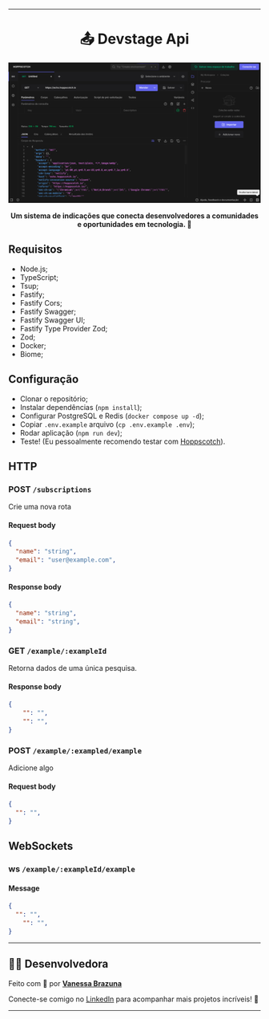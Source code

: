 
--- 
<h1 align="center">📤  Devstage Api</h1>

![Cover](./.github/cover.png)

<p align="center">
<b>Um sistema de indicações que conecta desenvolvedores a comunidades e oportunidades em tecnologia. 🚀</b>
</p>

## Requisitos

- Node.js;
- TypeScript;
- Tsup;
- Fastify;
 - Fastify Cors;
 - Fastify Swagger;
 - Fastify Swagger UI;
 - Fastify Type Provider Zod;
- Zod;
- Docker;
- Biome;

## Configuração

- Clonar o repositório;
- Instalar dependências (`npm install`);
- Configurar PostgreSQL e Redis (`docker compose up -d`);
- Copiar `.env.example` arquivo (`cp .env.example .env`);
- Rodar aplicação (`npm run dev`);
- Teste! (Eu pessoalmente recomendo testar com [Hoppscotch](https://hoppscotch.io/)).

## HTTP

### POST `/subscriptions`

Crie uma nova rota

#### Request body

```json
{
  "name": "string",
  "email": "user@example.com",
}
```

#### Response body

```json
{
  "name": "string",
  "email": "string",
}
```

### GET `/example/:exampleId`

Retorna dados de uma única pesquisa.


#### Response body

```json
{
	"": "",
	"": "",
}
```

### POST `/example/:exampled/example`

Adicione algo

#### Request body

```json
{
  "": "",
}
```

## WebSockets

### ws `/example/:exampleId/example`

#### Message

```json
{
  "": "",
	"": "",
}
```
---

## 👩‍💻 Desenvolvedora

Feito com 💜 por **[Vanessa Brazuna](https://github.com/vanessabrazuna)**

Conecte-se comigo no [LinkedIn](https://www.linkedin.com/in/vanessabrazuna) para acompanhar mais projetos incríveis! 🚀

---
